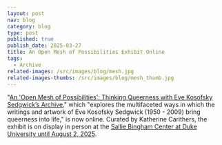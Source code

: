 ```yaml
---
layout: post
nav: blog
category: blog
type: post
published: true
publish_date: 2025-03-27
title: An Open Mesh of Possibilities Exhibit Online
tags:
  - Archive
related-images: /src/images/blog/mesh.jpg
related-images-thumbs: /src/images/blog/mesh_thumb.jpg
---
```

"[An 'Open Mesh of Possibilities': Thinking Queerness with Eve Kosofsky Sedgwick’s Archive](https://exhibits.library.duke.edu/exhibits/show/eks/intro)," which "explores the multifaceted ways in which the writings and artwork of Eve Kosofsky Sedgwick (1950 - 2009) bring queerness into life," is now online. Curated by Katherine Carithers, the exhibit is on display in person at the [Sallie Bingham Center at Duke University until August 2, 2025](https://library.duke.edu/exhibits/2025/Sedgwick).